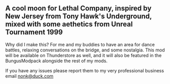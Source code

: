 ## A cool moon for Lethal Company, inspired by New Jersey from Tony Hawk's Underground, mixed with some aethetics from Unreal Tournament 1999

Why did I make this? For me and my buddies to have an area for dance battles, relaxing conversations on the bridge, and some nostalgia.
This mod will be available on Thunderstore as well, and it will also be featured in the BungusModpack alongside the rest of my mods.

If you have any issues please report them to my very professional business email nonk@duck.com
